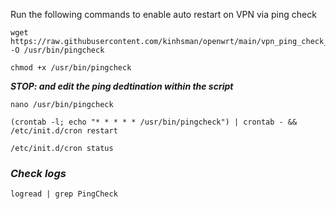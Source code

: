 Run the following commands to enable auto restart on VPN via ping check
```
wget https://raw.githubusercontent.com/kinhsman/openwrt/main/vpn_ping_check_and_restart.sh -O /usr/bin/pingcheck
```

```
chmod +x /usr/bin/pingcheck
```

***STOP: and edit the ping dedtination within the script***
```
nano /usr/bin/pingcheck
```

```
(crontab -l; echo "* * * * * /usr/bin/pingcheck") | crontab - && /etc/init.d/cron restart
```

```
/etc/init.d/cron status
```
### ***Check logs***
```
logread | grep PingCheck
```
